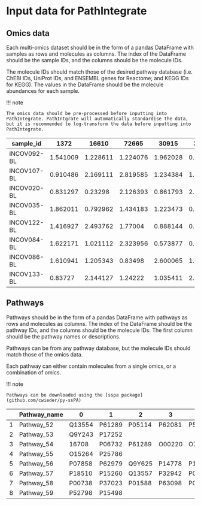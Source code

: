 # Input data for PathIntegrate

## Omics data
Each multi-omics dataset should be in the form of a pandas DataFrame with samples as rows and molecules as columns. The index of the DataFrame should be the sample IDs, and the columns should be the molecule IDs. 

The molecule IDs should match those of the desired pathway database (i.e. ChEBI IDs, UniProt IDs, and ENSEMBL genes for Reactome; and KEGG IDs for KEGG). The values in the DataFrame should be the molecule abundances for each sample. 

!!! note

    The omics data should be pre-processed before inputting into PathIntegrate. PathIntgrate will automatically standardise the data, but it is recommended to log-transform the data before inputting into PathIntegrate.


| sample_id   | 1372     | 16610    | 72665    | 30915    | 37373    | Group     |
| ----------- | -------- | -------- | -------- | -------- | -------- | --------- |
| INCOV092-BL | 1.541009 | 1.228611 | 1.224076 | 1.962028 | 0.652984 | COVID     |
| INCOV107-BL | 0.910486 | 2.169111 | 2.819585 | 1.234384 | 1.453066 | COVID     |
| INCOV020-BL | 0.831297 | 0.23298       | 2.126393 | 0.861793 | 2.877589 | COVID     |
| INCOV035-BL | 1.862011 | 0.792962 | 1.434183 | 1.223473 | 0.706152 | COVID     |
| INCOV122-BL | 1.416927 | 2.493762 | 1.77004  | 0.888144 | 0.693444 | Non-covid |
| INCOV084-BL | 1.622171 | 1.021112 | 2.323956 | 0.573877 | 0.764003 | Non-covid |
| INCOV086-BL | 1.610941 | 1.205343 | 0.83498  | 2.600065 | 1.700068 | Non-covid |
| INCOV133-BL | 0.83727  | 2.144127 |  1.24222        | 1.035411 | 2.037335 | Non-covid |

## Pathways 
Pathways should be in the form of a pandas DataFrame with pathways as rows and molecules as columns. The index of the DataFrame should be the pathway IDs, and the columns should be the molecule IDs. The first column should be the pathway names or descriptions. 

Pathways can be from any pathway database, but the molecule IDs should match those of the omics data.

Each pathway can either contain molecules from a single omics, or a combination of omics.

!!! note

    Pathways can be downloaded using the [sspa package](github.com/cwieder/py-ssPA)

|   | Pathway_name | 0      | 1      | 2      | 3      | 4      |
| - | ------------ | ------ | ------ | ------ | ------ | ------ |
| 1 | Pathway_52   | Q13554 | P61289 | P05114 | P62081 | P54760 |
| 2 | Pathway_53   | Q9Y243 | P17252 |        |        |        |
| 3 | Pathway_54   | 16708  | P06732 | P61289 | O00220 | O75914 |
| 4 | Pathway_55   | O15264 | P25786 |        |        |        |
| 5 | Pathway_56   | P07858 | P62979 | Q9Y625 | P14778 | P12314 |
| 6 | Pathway_57   | P18510 | P15260 | Q13557 | P32942 | P04818 |
| 7 | Pathway_58   | P00738 | P37023 | P01588 | P63098 | P05362 |
| 8 | Pathway_59   | P52798 | P15498 |        |        |        |